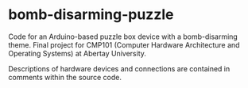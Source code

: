 # bomb-disarming-puzzle
Code for an Arduino-based puzzle box device with a bomb-disarming theme. Final project for CMP101 (Computer Hardware Architecture and Operating Systems) at Abertay University.

Descriptions of hardware devices and connections are contained in comments within the source code.

